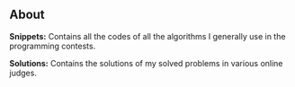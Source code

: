 ## About
**Snippets:** Contains all the codes of all the algorithms I generally use in the programming contests.

**Solutions:** Contains the solutions of my solved problems in various online judges.
